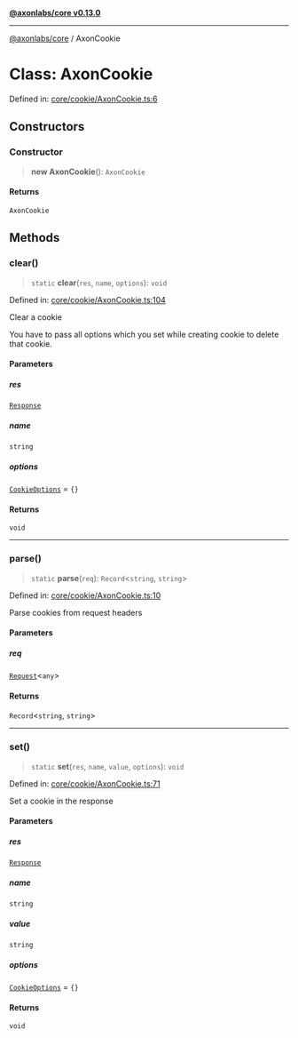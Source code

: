 [**@axonlabs/core v0.13.0**](../README.md)

***

[@axonlabs/core](../globals.md) / AxonCookie

# Class: AxonCookie

Defined in: [core/cookie/AxonCookie.ts:6](https://github.com/AxonJsLabs/AxonJs/blob/407e35cea641a89da71a37171ebae2edf17c9012/src/core/cookie/AxonCookie.ts#L6)

## Constructors

### Constructor

> **new AxonCookie**(): `AxonCookie`

#### Returns

`AxonCookie`

## Methods

### clear()

> `static` **clear**(`res`, `name`, `options`): `void`

Defined in: [core/cookie/AxonCookie.ts:104](https://github.com/AxonJsLabs/AxonJs/blob/407e35cea641a89da71a37171ebae2edf17c9012/src/core/cookie/AxonCookie.ts#L104)

Clear a cookie

You have to pass all options which you set while creating cookie to delete that cookie.

#### Parameters

##### res

[`Response`](../interfaces/Response.md)

##### name

`string`

##### options

[`CookieOptions`](../interfaces/CookieOptions.md) = `{}`

#### Returns

`void`

***

### parse()

> `static` **parse**(`req`): `Record`\<`string`, `string`\>

Defined in: [core/cookie/AxonCookie.ts:10](https://github.com/AxonJsLabs/AxonJs/blob/407e35cea641a89da71a37171ebae2edf17c9012/src/core/cookie/AxonCookie.ts#L10)

Parse cookies from request headers

#### Parameters

##### req

[`Request`](../interfaces/Request.md)\<`any`\>

#### Returns

`Record`\<`string`, `string`\>

***

### set()

> `static` **set**(`res`, `name`, `value`, `options`): `void`

Defined in: [core/cookie/AxonCookie.ts:71](https://github.com/AxonJsLabs/AxonJs/blob/407e35cea641a89da71a37171ebae2edf17c9012/src/core/cookie/AxonCookie.ts#L71)

Set a cookie in the response

#### Parameters

##### res

[`Response`](../interfaces/Response.md)

##### name

`string`

##### value

`string`

##### options

[`CookieOptions`](../interfaces/CookieOptions.md) = `{}`

#### Returns

`void`
